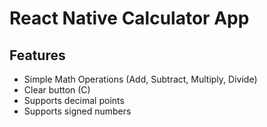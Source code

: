 # React Native Calculator App

## Features
+ Simple Math Operations (Add, Subtract, Multiply, Divide)
+ Clear button (C)
+ Supports decimal points
+ Supports signed numbers
 